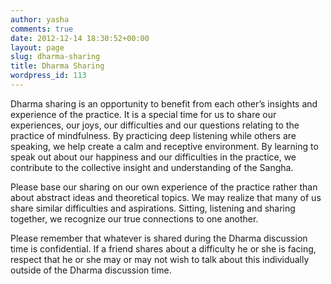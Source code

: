```yaml
---
author: yasha
comments: true
date: 2012-12-14 18:30:52+00:00
layout: page
slug: dharma-sharing
title: Dharma Sharing
wordpress_id: 113
---
```


Dharma sharing is an opportunity to benefit from each other’s insights and experience of the practice. It is a special time for us to share our experiences, our joys, our difficulties and our questions relating to the practice of mindfulness. By practicing deep listening while others are speaking, we help create a calm and receptive environment. By learning to speak out about our happiness and our difficulties in the practice, we contribute to the collective insight and understanding of the Sangha.

Please base our sharing on our own experience of the practice rather than about abstract ideas and theoretical topics. We may realize that many of us share similar difficulties and aspirations. Sitting, listening and sharing together, we recognize our true connections to one another.

Please remember that whatever is shared during the Dharma discussion time is confidential. If a friend shares about a difficulty he or she is facing, respect that he or she may or may not wish to talk about this individually outside of the Dharma discussion time.
